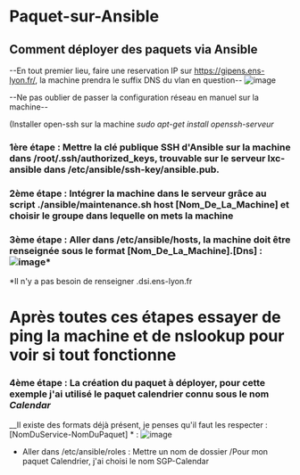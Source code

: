 # Paquet-sur-Ansible
## Comment déployer des paquets via Ansible 

--En tout premier lieu, faire une reservation IP sur https://gipens.ens-lyon.fr/, la machine prendra le suffix DNS du vlan en question--
![image](https://github.com/BilobiloIT/Paquet-sur-Ansible/assets/118860544/67c39c3a-0f19-4e2d-a7f0-4e36aefcc786)



--Ne pas oublier de passer la configuration réseau en manuel sur la machine--


(Installer open-ssh sur la machine *sudo apt-get install openssh-serveur*


### 1ère étape : Mettre la clé publique SSH d'Ansible sur la machine dans /root/.ssh/authorized_keys, trouvable sur le serveur lxc-ansible dans /etc/ansible/ssh-key/ansible.pub.


### 2ème étape : Intégrer la machine dans le serveur grâce au script ./ansible/maintenance.sh host [Nom_De_La_Machine] et choisir le groupe dans lequelle on mets la machine


### 3ème étape : Aller dans /etc/ansible/hosts, la machine doit être renseignée sous le format [Nom_De_La_Machine].[Dns] :  ![image](https://github.com/BilobiloIT/Paquet-sur-Ansible/assets/118860544/0ac3bf7b-a9f9-42ba-908a-cf37209f5007)*

*Il n'y a pas besoin de renseigner .dsi.ens-lyon.fr

# Après toutes ces étapes essayer de ping la machine et de nslookup pour voir si tout fonctionne

### 4ème étape : La création du paquet à déployer, pour cette exemple j'ai utilisé le paquet calendrier connu sous le nom ***Calendar***
__Il existe des formats déjà présent, je penses qu'il faut les respecter : [NomDuService-NomDuPaquet] * : ![image](https://github.com/BilobiloIT/Paquet-sur-Ansible/assets/118860544/b21abd62-5330-4e7d-b6c3-4a3c32520ee3)

 - Aller dans /etc/ansible/roles : Mettre un nom de dossier 
    /Pour mon paquet Calendrier, j'ai choisi le nom SGP-Calendar 


